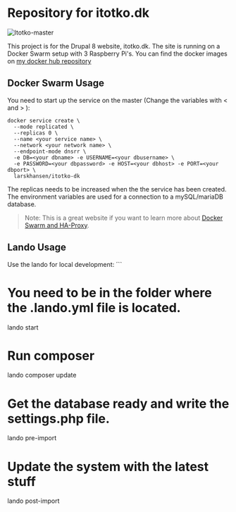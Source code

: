 # Repository for itotko.dk

![Itotko-master](https://github.com/larskhansen/itotko/workflows/Itotko-master/badge.svg?branch=master&event=push)

This project is for the Drupal 8 website, itotko.dk. The site is running on a Docker Swarm setup with 3 Raspberry Pi's. You can find the docker images on [my docker hub repository](https://hub.docker.com/repository/docker/larskhansen/itotko)

## Docker Swarm Usage

You need to start up the service on the master (Change the variables with < and > ):
```
docker service create \
  --mode replicated \
  --replicas 0 \
  --name <your service name> \
  --network <your network name> \
  --endpoint-mode dnsrr \
  -e DB=<your dbname> -e USERNAME=<your dbusername> \
  -e PASSWORD=<your dbpassword> -e HOST=<your dbhost> -e PORT=<your dbport> \
  larskhansen/itotko-dk
```
The replicas needs to be increased when the the service has been created.
The environment variables are used for a connection to a mySQL/mariaDB database.

> Note: This is a great website if you want to learn more about [Docker Swarm and HA-Proxy](https://www.haproxy.com/blog/haproxy-on-docker-swarm-load-balancing-and-dns-service-discovery/).

## Lando Usage

Use the lando for local development:
´``
# You need to be in the folder where the .lando.yml file is located.
lando start

# Run composer
lando composer update

# Get the database ready and write the settings.php file.
lando pre-import

# Update the system with the latest stuff
lando post-import
```
